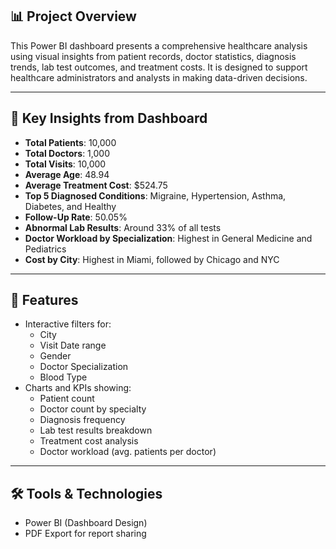 ## 📊 Project Overview
This Power BI dashboard presents a comprehensive healthcare analysis using visual insights from patient records, doctor statistics, diagnosis trends, lab test outcomes, and treatment costs. It is designed to support healthcare administrators and analysts in making data-driven decisions.

---

## 🎯 Key Insights from Dashboard
- **Total Patients**: 10,000  
- **Total Doctors**: 1,000  
- **Total Visits**: 10,000  
- **Average Age**: 48.94  
- **Average Treatment Cost**: $524.75  
- **Top 5 Diagnosed Conditions**: Migraine, Hypertension, Asthma, Diabetes, and Healthy  
- **Follow-Up Rate**: 50.05%  
- **Abnormal Lab Results**: Around 33% of all tests  
- **Doctor Workload by Specialization**: Highest in General Medicine and Pediatrics  
- **Cost by City**: Highest in Miami, followed by Chicago and NYC  

---

## 📍 Features
- Interactive filters for:
  - City
  - Visit Date range
  - Gender
  - Doctor Specialization
  - Blood Type
- Charts and KPIs showing:
  - Patient count
  - Doctor count by specialty
  - Diagnosis frequency
  - Lab test results breakdown
  - Treatment cost analysis
  - Doctor workload (avg. patients per doctor)

---

## 🛠 Tools & Technologies
- Power BI (Dashboard Design)
- PDF Export for report sharing
